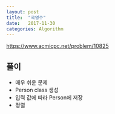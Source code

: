 ```yaml
---
layout: post
title:  "국영수"
date:   2017-11-30
categories: Algorithm
---
```


<https://www.acmicpc.net/problem/10825>

## 풀이

- 매우 쉬운 문제
- Person class 생성
- 입력 값에 따라 Person에 저장
- 정렬
